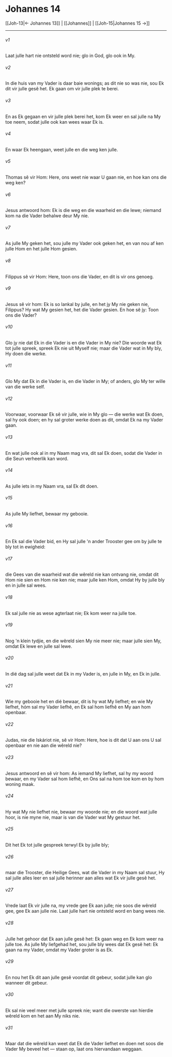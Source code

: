 # Johannes 14

[[Joh-13|← Johannes 13]] | [[Johannes]] | [[Joh-15|Johannes 15 →]]
***

###### v1
Laat julle hart nie ontsteld word nie; glo in God, glo ook in My. 
###### v2
In die huis van my Vader is daar baie wonings; as dit nie so was nie, sou Ek dit vir julle gesê het. Ek gaan om vir julle plek te berei. 
###### v3
En as Ek gegaan en vir julle plek berei het, kom Ek weer en sal julle na My toe neem, sodat julle ook kan wees waar Ek is. 
###### v4
En waar Ek heengaan, weet julle en die weg ken julle. 
###### v5
Thomas sê vir Hom: Here, ons weet nie waar U gaan nie, en hoe kan ons die weg ken? 
###### v6
Jesus antwoord hom: Ek is die weg en die waarheid en die lewe; niemand kom na die Vader behalwe deur My nie. 
###### v7
As julle My geken het, sou julle my Vader ook geken het, en van nou af ken julle Hom en het julle Hom gesien. 
###### v8
Filippus sê vir Hom: Here, toon ons die Vader, en dit is vir ons genoeg. 
###### v9
Jesus sê vir hom: Ek is so lankal by julle, en het jy My nie geken nie, Filippus? Hy wat My gesien het, het die Vader gesien. En hoe sê jy: Toon ons die Vader? 
###### v10
Glo jy nie dat Ek in die Vader is en die Vader in My nie? Die woorde wat Ek tot julle spreek, spreek Ek nie uit Myself nie; maar die Vader wat in My bly, Hy doen die werke. 
###### v11
Glo My dat Ek in die Vader is, en die Vader in My; of anders, glo My ter wille van die werke self. 
###### v12
Voorwaar, voorwaar Ek sê vir julle, wie in My glo — die werke wat Ek doen, sal hy ook doen; en hy sal groter werke doen as dit, omdat Ek na my Vader gaan. 
###### v13
En wat julle ook al in my Naam mag vra, dit sal Ek doen, sodat die Vader in die Seun verheerlik kan word. 
###### v14
As julle iets in my Naam vra, sal Ek dit doen. 
###### v15
As julle My liefhet, bewaar my gebooie. 
###### v16
En Ek sal die Vader bid, en Hy sal julle 'n ander Trooster gee om by julle te bly tot in ewigheid: 
###### v17
die Gees van die waarheid wat die wêreld nie kan ontvang nie, omdat dit Hom nie sien en Hom nie ken nie; maar julle ken Hom, omdat Hy by julle bly en in julle sal wees. 
###### v18
Ek sal julle nie as wese agterlaat nie; Ek kom weer na julle toe. 
###### v19
Nog 'n klein tydjie, en die wêreld sien My nie meer nie; maar julle sien My, omdat Ek lewe en julle sal lewe. 
###### v20
In dié dag sal julle weet dat Ek in my Vader is, en julle in My, en Ek in julle. 
###### v21
Wie my gebooie het en dié bewaar, dit is hy wat My liefhet; en wie My liefhet, hóm sal my Vader liefhê, en Ek sal hom liefhê en My aan hom openbaar. 
###### v22
Judas, nie die Iskáriot nie, sê vir Hom: Here, hoe is dit dat U aan ons U sal openbaar en nie aan die wêreld nie? 
###### v23
Jesus antwoord en sê vir hom: As iemand My liefhet, sal hy my woord bewaar, en my Vader sal hom liefhê, en Ons sal na hom toe kom en by hom woning maak. 
###### v24
Hy wat My nie liefhet nie, bewaar my woorde nie; en die woord wat julle hoor, is nie myne nie, maar is van die Vader wat My gestuur het. 
###### v25
Dit het Ek tot julle gespreek terwyl Ek by julle bly; 
###### v26
maar die Trooster, die Heilige Gees, wat die Vader in my Naam sal stuur, Hy sal julle alles leer en sal julle herinner aan alles wat Ek vir julle gesê het. 
###### v27
Vrede laat Ek vir julle na, my vrede gee Ek aan julle; nie soos die wêreld gee, gee Ek aan julle nie. Laat julle hart nie ontsteld word en bang wees nie. 
###### v28
Julle het gehoor dat Ek aan julle gesê het: Ek gaan weg en Ek kom weer na julle toe. As julle My liefgehad het, sou julle bly wees dat Ek gesê het: Ek gaan na my Vader, omdat my Vader groter is as Ek. 
###### v29
En nou het Ek dit aan julle gesê voordat dit gebeur, sodat julle kan glo wanneer dit gebeur. 
###### v30
Ek sal nie veel meer met julle spreek nie; want die owerste van hierdie wêreld kom en het aan My niks nie. 
###### v31
Maar dat die wêreld kan weet dat Ek die Vader liefhet en doen net soos die Vader My beveel het — staan op, laat ons hiervandaan weggaan. 
